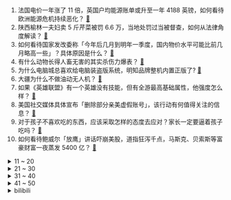 1. 法国电价一年涨了 11 倍，英国户均能源账单或升至一年 4188 英镑，如何看待欧洲能源危机持续恶化？ [:link:](https://www.zhihu.com/question/550261436)
2. 陕西榆林一夫妇卖 5 斤芹菜被罚 6.6 万，当地处罚过当被督查，如何从法律角度解读？ [:link:](https://www.zhihu.com/question/550270325)
3. 如何看待国家发改委称「今年后几月到明年一季度，国内物价水平可能比前几月略高一些」？具体原因是什么？ [:link:](https://www.zhihu.com/question/550128238)
4. 有什么动物长得人畜无害的其实杀伤力爆表？ [:link:](https://www.zhihu.com/question/310860753)
5. 为什么电脑城总喜欢给电脑装盗版系统，明知品牌整机内置正版了? [:link:](https://www.zhihu.com/question/526769152)
6. 大疆为什么不做油动无人机？ [:link:](https://www.zhihu.com/question/549907308)
7. 如果《英雄联盟》有一个英雄没有技能，但有全游最高基础属性，他强度怎么样？ [:link:](https://www.zhihu.com/question/538818349)
8. 美国社交媒体具体宣布「删除部分亲美虚假账号」，该行动有何值得关注的信息？ [:link:](https://www.zhihu.com/question/550268256)
9. 对于孩子不喜欢吃的东西，应该采取怎样的态度去应对？家长一定要逼着孩子吃吗？ [:link:](https://www.zhihu.com/question/547159026)
10. 如何看待鲍威尔「放鹰」讲话吓崩美股，道指狂泻千点，马斯克、贝索斯等富豪财富一夜蒸发 5400 亿？ [:link:](https://www.zhihu.com/question/550189721)
<details>
<summary>11 ~ 20</summary>

11. 江苏一女子吃霸王餐被拦下后踢打店员，父母赶来替其付款称女子有抑郁症。如何看待该女子的行为？ [:link:](https://www.zhihu.com/question/550123933)
12. 我的博士生已经半个月没主动联系我了，他是不是在科研？ [:link:](https://www.zhihu.com/question/549989731)
13. 山西多校以是否购买平板电脑为分班标准，如何看待这一分班方式？是否存在违法行为？ [:link:](https://www.zhihu.com/question/550249224)
14. 喜欢燃油车的操控感觉，又想要电动车平顺畅快的动力感受，有什么两全其美的解决方案吗？ [:link:](https://www.zhihu.com/question/549917815)
15. 大家身边极度聪明的人是什么样子？ [:link:](https://www.zhihu.com/question/26073846)
16. 如何评价《中国说唱巅峰对决》GAI 表演的《威远故事》? [:link:](https://www.zhihu.com/question/550249811)
17. 女朋友宣称能吃出河里野生鱼和池塘里鱼的味道差别，她是在骗我吗？ [:link:](https://www.zhihu.com/question/549961837)
18. 美国为什么不和日本搞氢能源车？却选择了和中国一样搞电车？ [:link:](https://www.zhihu.com/question/548330554)
19. 社会上有哪些你不知道的潜规则？ [:link:](https://www.zhihu.com/question/426984311)
20. 如何评价 BLACKPINK《pink venom》首舞台？ [:link:](https://www.zhihu.com/question/550275408)
</details>
<details>
<summary>21 ~ 30</summary>

21. 如何看待美国警告俄罗斯勿转移札波罗热核电厂电力？ [:link:](https://www.zhihu.com/question/550246544)
22. 世界末日到来时，你会做些什么？ [:link:](https://www.zhihu.com/question/543580459)
23. 你都读过哪些很有力量的文字？ [:link:](https://www.zhihu.com/question/549563682)
24. 如何看待米哈游miHoYo在即将于十二月举办线下创作节miYoSummer上提供的摊主权益？ [:link:](https://www.zhihu.com/question/550128934)
25. 如何看待「养儿防老」的观念？ [:link:](https://www.zhihu.com/question/20475432)
26. 8月27日的2022KPL夏季赛中，重庆狼队 4:3北京WB 晋级总决赛，如何评价这场比赛？ [:link:](https://www.zhihu.com/question/550293673)
27. 电视剧《苍兰诀》第 31-32 集拍得怎么样？哪些剧情点值得关注？ [:link:](https://www.zhihu.com/question/550283712)
28. 如何评价 twice 回归新曲《talk that talk》？ [:link:](https://www.zhihu.com/question/550075670)
29. 写文章没打标点符号是很严重的错误吗？ [:link:](https://www.zhihu.com/question/265818638)
30. 人真的会因为极度悲伤和绝望而一夜白头吗？ [:link:](https://www.zhihu.com/question/328049666)
</details>
<details>
<summary>31 ~ 40</summary>

31. 如何评价细田守的新作《龙与雀斑公主》？ [:link:](https://www.zhihu.com/question/463216452)
32. 有哪些是同一个人而颜值相差甚远的照片？ [:link:](https://www.zhihu.com/question/34401174)
33. 专家建议还房贷时间延至 40 年，你认为这能减轻买房负担吗？ [:link:](https://www.zhihu.com/question/550228805)
34. 我想问为什么现在玩dnf的人越来越少了，退游的人越来越多？ [:link:](https://www.zhihu.com/question/547290139)
35. 梅德韦杰夫列出俄使用核武的 4 大依据，哪些信息值得关注？ [:link:](https://www.zhihu.com/question/550241764)
36. 你的观点或成果多次被领导据为己有，你是该高兴，还是该担忧？ [:link:](https://www.zhihu.com/question/543007422)
37. Team Ninja 新作《卧龙：苍天陨落》公布中配实机预告，有哪些值得关注的地方？ [:link:](https://www.zhihu.com/question/550148648)
38. 如何看待库克称「苹果的长期目标是不必用地球上的任何资源来制造产品」？ [:link:](https://www.zhihu.com/question/550119471)
39. 贵州黄平事业单位招聘笔试出现断崖式分差，11 人因作弊被取消成绩，他们将面临哪些处罚？ [:link:](https://www.zhihu.com/question/550280622)
40. 「天价月饼」出新招，标价 499 元运费 600 元，发改委已出手整治，遏制高价月饼将带来哪些改变？ [:link:](https://www.zhihu.com/question/550203746)
</details>
<details>
<summary>41 ~ 50</summary>

41. 银保监会原则同意辽阳农商行、辽宁太子河村镇银行进入破产程序，这意味着什么？ [:link:](https://www.zhihu.com/question/550109534)
42. 俄专家称这不会是俄罗斯的最后一次扩军，如何理解这一观点？俄罗斯军队人数会持续增加吗？ [:link:](https://www.zhihu.com/question/550284111)
43. 青岛一小区内人工湖中发现多条外来物种鳄雀鳝，物业抽干湖水抓捕 ，鳄雀鳝对当地生态有哪些影响？ [:link:](https://www.zhihu.com/question/550274141)
44. 19 岁男子偷玛莎拉蒂从长沙开到九江，被判 10 年罚 5 万，如何从法律角度解读此判罚？ [:link:](https://www.zhihu.com/question/550226342)
45. 一种新水果诞生，中国科学家历时 15 年培养出「脆蜜」，是龙眼+荔枝的后代，这一成就具有哪些意义？ [:link:](https://www.zhihu.com/question/550203685)
46. 鄱阳湖干旱 40天 缩水 69%，政府拟投资 435 亿建 2331 个水利项目，现当地情况如何？ [:link:](https://www.zhihu.com/question/550276153)
47. 站在中国人的角度，如何评价大英博物馆？ [:link:](https://www.zhihu.com/question/55672553)
48. 考研拟录取，但是没有导师要我怎么办？ [:link:](https://www.zhihu.com/question/318595814)
49. 我想知道怎样才能适应孤独？ [:link:](https://www.zhihu.com/question/550051948)
50. 如何评价综艺《中国说唱巅峰对决》第十期？ [:link:](https://www.zhihu.com/question/550231239)
</details><details>
<summary>bilibili</summary>

1. MC让我泪流满面 [:link:](//www.bilibili.com/video/BV1jd4y197QN)
2. 【刘惜君 × 雾里】清冷声线诉无常，拨开迷雾见生息 [:link:](//www.bilibili.com/video/BV1KN4y1c7fW)
3. 一个县的小姐姐，她真的会噶我。 [:link:](//www.bilibili.com/video/BV1qd4y1d7po)
4. ⚡ 梗 王 但 爽 文 版  ⚡ [:link:](//www.bilibili.com/video/BV1WB4y147MU)
5. 【warma】来聊聊我的老家长沙【杂谈/第三期】 [:link:](//www.bilibili.com/video/BV1Tt4y1E7qz)
6. 《原神》过场动画-「花神之舞」 [:link:](//www.bilibili.com/video/BV13B4y1474S)
7. 正 规 合 法，哪都通 [:link:](//www.bilibili.com/video/BV1SB4y1V7M5)
8. 史上第一！400小时画完世界上所有软骨鱼（鲨鱼）图鉴！ [:link:](//www.bilibili.com/video/BV1MB4y157WM)
9. 【TF家族】TF少年进化论第六期——《陆》（舞台篇） [:link:](//www.bilibili.com/video/BV1sG4y1k7TJ)
10. 儿子非要在家长会上展示才艺.... [:link:](//www.bilibili.com/video/BV1SP41157fr)
<details>
<summary>11 ~ 20</summary>

11. 为什么要给卢旺达总统颁发门垫子？【神奇组织01】 [:link:](//www.bilibili.com/video/BV13W4y1t7pE)
12. 七年长跑，我求婚了，在鲸鱼的见证下 [:link:](//www.bilibili.com/video/BV1MU4y167Ci)
13. 1000块vs100万的小提琴！哪一个比较猛？！ [:link:](//www.bilibili.com/video/BV1nB4y1x7DN)
14. 军训快结束，给带伙露一手 [:link:](//www.bilibili.com/video/BV1Yg411r7gk)
15. “今 天，我 的 DNA 彻 底 崩 溃 了！” [:link:](//www.bilibili.com/video/BV1YW4y187mt)
16. 又 甘 又 刻，叮叮当当舞！ ❤️ 【咬人猫】 [:link:](//www.bilibili.com/video/BV19B4y1374d)
17. 从他违抗生命本能的那一刻起，就已不能称之为机械了 [:link:](//www.bilibili.com/video/BV1HB4y1475C)
18. 柠檬：首先 我没惹你们任何人 [:link:](//www.bilibili.com/video/BV1Wa411G7gv)
19. 须弥探索现状 [:link:](//www.bilibili.com/video/BV1Aa411o743)
20. 这  都  什  么  妖  魔  鬼  怪（十） [:link:](//www.bilibili.com/video/BV1vG41147Zp)
</details>
<details>
<summary>21 ~ 30</summary>

21. 猫德学院关于被遗弃猫咪的声明 [:link:](//www.bilibili.com/video/BV1aB4y1x77L)
22. 细思极恐... 拐卖妇女的各种套路： [:link:](//www.bilibili.com/video/BV1wG411t7uC)
23. 唐僧被我抓了，悟空也来不及救！ [:link:](//www.bilibili.com/video/BV1ag411r7Lp)
24. 7.6亿中国农民不需要被赞美 [:link:](//www.bilibili.com/video/BV1uV4y1W7Es)
25. 家里的贼 都被我穷哭了 [:link:](//www.bilibili.com/video/BV1XG4y1r7Ws)
26. 超级牛马（2） [:link:](//www.bilibili.com/video/BV1Xa41197ys)
27. 【原神】刻晴：我要当T0！当一个没人会看不起的T0！ [:link:](//www.bilibili.com/video/BV1vY4y1F79J)
28. 一口一个小猫咪 [:link:](//www.bilibili.com/video/BV1wV4y1W7dU)
29. 艺术有毒｜中国巨型机械艺术装置第一人肖将军 [:link:](//www.bilibili.com/video/BV1eW4y1878w)
30. “我不会错过你的！” [:link:](//www.bilibili.com/video/BV1kV4y1W7EB)
</details>
<details>
<summary>31 ~ 40</summary>

31. 【原神】3.0须弥大世界任务解谜/副本开启 合集（持续更新中） [:link:](//www.bilibili.com/video/BV1x14y1x7QX)
32. 【泠鸢×嘉然】合作单曲《我们快出发》元气上线（欢迎二创） [:link:](//www.bilibili.com/video/BV1Rd4y1d72K)
33. 即使默默无闻，即使没有掌声，即使是白干，但这就是热爱啊 [:link:](//www.bilibili.com/video/BV1hG41147WC)
34. 你那是去的理发店吗？那是创意广告大师！【慧小媛】 [:link:](//www.bilibili.com/video/BV1bW4y1t755)
35. 法律人的第一次变装视频 [:link:](//www.bilibili.com/video/BV1st4y1n7rC)
36. 崩坏3「纯真梦歌」线上音乐会 [:link:](//www.bilibili.com/video/BV1ad4y1d7Kk)
37. TWICE最新回归曲Talk that Talk MV+打歌舞台合集(更至220827) [:link:](//www.bilibili.com/video/BV1Xd4y1d7qJ)
38. 这是...我可以看的吗？！2022年10月新番导视！【泛式】 [:link:](//www.bilibili.com/video/BV1rW4y18743)
39. 【原神须弥草神瞳】(110已完结)散失的草神瞳全收集！分区域收集！贴心领跑防迷路！全网最贴心的须弥草神瞳攻略！ [:link:](//www.bilibili.com/video/BV1pa411G7p2)
40. 千万不要给孩子买长颈鹿 [:link:](//www.bilibili.com/video/BV1ag411D7Zy)
</details>
<details>
<summary>41 ~ 50</summary>

41. 还原《食神》，皇帝炒饭！猪猪良心出品！ [:link:](//www.bilibili.com/video/BV1EW4y187RF)
42. 《凤 凰 还 巢》 [:link:](//www.bilibili.com/video/BV1nG4y1r7Xi)
43. 中国绝技独竹漂，凭一根竹子在江面起舞，这个女生好厉害！ [:link:](//www.bilibili.com/video/BV1MN4y1c76o)
44. 不是我踢最后一脚晚上都睡不着 [:link:](//www.bilibili.com/video/BV1Ua411G7VL)
45. 顶着太阳在外画墙绘，我老婆心疼我，给我买了一双皮鞋。 [:link:](//www.bilibili.com/video/BV1wV4y1W7u1)
46. 当你有个笑点低的朋友！！！ [:link:](//www.bilibili.com/video/BV1gT411F7y4)
47. 等位200桌排队8小时，这样的火锅值不值得去吃【您赞我来排ep01-鸿姐老火锅】 [:link:](//www.bilibili.com/video/BV1Ae4y1Z7Rw)
48. 我居然算出了光头强砍了多少棵树 ？？【全网最细，不细抽我】 [:link:](//www.bilibili.com/video/BV1hP41157AE)
49. 冰镇水泥？居然这么好喝？ [:link:](//www.bilibili.com/video/BV1yG4y1r77N)
50. 《鱼香肉丝》一道让你无法拒绝的美味家常菜！ [:link:](//www.bilibili.com/video/BV1rd4y1A7vY)
</details>
<details>
<summary>51 ~ 60</summary>

51. 结婚了 结婚了 新郎就是我 [:link:](//www.bilibili.com/video/BV1fG4y1r75T)
52. 老师说我画的雷电将军很奇怪 [:link:](//www.bilibili.com/video/BV1yB4y1V7KT)
53. 帝国覆灭之夜，苏德战场最终决战：柏林会战【历史调研室】 [:link:](//www.bilibili.com/video/BV1Qd4y1d7px)
54. 自信就是允许自己被否定，那是你的批判，我无需认同 [:link:](//www.bilibili.com/video/BV1e14y1t7t1)
55. 有些许漫画感吗 [:link:](//www.bilibili.com/video/BV13d4y1d75Z)
56. 今天是我的生日 也是我向你求婚的日子 [:link:](//www.bilibili.com/video/BV1k14y1x7Ut)
57. 突如其来的专业，让人笑不活了！#非物质文化遗产 #搞笑 [:link:](//www.bilibili.com/video/BV1Tt4y1n7iB)
58. 秘密基地的秘密电影院茶几下面居然又挖出了一个隐藏空间？ [:link:](//www.bilibili.com/video/BV1UG41147Qh)
59. 那里本没有路，那里原也没有灯，却有微光筑起的“防火长城” [:link:](//www.bilibili.com/video/BV1yd4y1d7ss)
60. 尘环行动18 [:link:](//www.bilibili.com/video/BV1yP4115755)
</details>
<details>
<summary>61 ~ 70</summary>

61. 【emoji】抽 象 小 卖 部 吸 螺 篇 [:link:](//www.bilibili.com/video/BV1rg411r7BU)
62. 借只鸡回去拍视频 [:link:](//www.bilibili.com/video/BV1xU4y167AR)
63. 卧槽……我完全理解什么叫长相身高不匹配了！ [:link:](//www.bilibili.com/video/BV1VT411w7xv)
64. 一夜之间！700万人读了我高中毕业写给校草的诗！ [:link:](//www.bilibili.com/video/BV14a41197c9)
65. 如何快速入狱？ [:link:](//www.bilibili.com/video/BV1zG4y1r7Yf)
66. 整活！假装在家喝闷酒喝到呕吐…被女友当场撞见会怎样？！ [:link:](//www.bilibili.com/video/BV1eU4y167Gv)
67. 这螃蟹伤害咋这么高啊！一刀就秒了！！！ [:link:](//www.bilibili.com/video/BV1ZB4y1x7go)
68. 派大星软糖！居然被我还原出来了！ [:link:](//www.bilibili.com/video/BV1LV4y1W7h2)
69. 有必要把沙漠变成绿洲吗？是否所有的沙漠都不能人为干预呢？ [:link:](//www.bilibili.com/video/BV19N4y1F7ea)
70. 这才是中国的神仙！！ [:link:](//www.bilibili.com/video/BV1CG411V76Z)
</details>
<details>
<summary>71 ~ 80</summary>

71. 有求必应（花絮版 [:link:](//www.bilibili.com/video/BV1uT411F78a)
72. 20年前的世界级动画神作，【星际宝贝】大结局到底是什么？ [:link:](//www.bilibili.com/video/BV1CP41157LH)
73. 《 你 问 我 打 ！》 [:link:](//www.bilibili.com/video/BV13V4y1W7X6)
74. “以火灭火”？！海尔兄弟没有骗我！ [:link:](//www.bilibili.com/video/BV1VD4y167rS)
75. 【尘环行动18】摆完挂机 简单好抄（后续更新摆完挂机 挑战任务合集 持续更新中） [:link:](//www.bilibili.com/video/BV1Da411G74v)
76. 游戏黑洞 [:link:](//www.bilibili.com/video/BV1bB4y1z7Db)
77. 我 的 畜 生 朋 友 5 [:link:](//www.bilibili.com/video/BV1HT411w7Ye)
78. 【散人】国产恐怖《阴阳锅》 鸳鸯锅的诅咒（完结共6P） [:link:](//www.bilibili.com/video/BV1Gt4y1E7yU)
79. 狗头吧亲兄弟！999%拿一血！无限越塔禁术！【垃圾英雄拯救计划】 [:link:](//www.bilibili.com/video/BV1yN4y1F7gQ)
80. 哟？哪位同学照镜子呢？ [:link:](//www.bilibili.com/video/BV13B4y147jb)
</details>
<details>
<summary>81 ~ 90</summary>

81. 骗小孩钱有这么难吗？ [:link:](//www.bilibili.com/video/BV1md4y1d7Si)
82. 【22娘×33娘】白嫖使我快乐！ [:link:](//www.bilibili.com/video/BV1DP41157QV)
83. （3.0已完结）原神须弥失散的草神瞳，全收集攻略，贴心领跑不迷路！【璐璐咔】 [:link:](//www.bilibili.com/video/BV1nV4y1W7FE)
84. 教一岁多的儿子唱《孤勇者》，出门能对上暗号么？？ [:link:](//www.bilibili.com/video/BV14N4y1c76h)
85. 整个宿舍的爹留下的珍贵影像 [:link:](//www.bilibili.com/video/BV1Gt4y1n7sd)
86. 【原神】米哈游竟然夹带这么多私货!露出鸡脚被我发现了吧！ [:link:](//www.bilibili.com/video/BV15a411R7kq)
87. 请我的好友们来吃满汉全席！除了我自己大家都很满意！ [:link:](//www.bilibili.com/video/BV13t4y1E7tE)
88. 你们尽管吃！史莱姆那边我去解释！ [:link:](//www.bilibili.com/video/BV1NB4y147zb)
89. 你打了个喷嚏就会吹time了？？ [:link:](//www.bilibili.com/video/BV1a14y1t7Rw)
90. 这论文写的，可真像暑假总结啊 [:link:](//www.bilibili.com/video/BV1eB4y1z7BA)
</details>
<details>
<summary>91 ~ 100</summary>

91. 一口气看完【萌虎重生】，我堂堂猛虎竟被欺负成这样 [:link:](//www.bilibili.com/video/BV1qg411r7jP)
92. 我是秋名山车神这种事，还有人不知道吗....... [:link:](//www.bilibili.com/video/BV1jV4y1H7xd)
93. 人类究竟可以跑多快？？ [:link:](//www.bilibili.com/video/BV1K14y1x7nQ)
94. 带给你甜辣并存的pop呀！～( ´▽` )ﾉ [:link:](//www.bilibili.com/video/BV1YU4y1k7bg)
95. 【花小烙】人被突然吓到的那一刻身体里发生了？ [:link:](//www.bilibili.com/video/BV1wB4y1G7kd)
96. 芬兰家人被兰州牛肉面惊到目瞪口呆！干锅肥肠辣子鸡太惊艳，带侄儿侄女逛中国超市，啥都想买怎么办？！ [:link:](//www.bilibili.com/video/BV1vT411w74Q)
97. 流浪猫偷火腿肠成网红，每天几十万人看它狗狗祟祟 [:link:](//www.bilibili.com/video/BV1fd4y1R7FP)
98. 张天爱手撕徐开骋，娜扎极速补锤，剧情太阳间了（内含爆笑录音） [:link:](//www.bilibili.com/video/BV1zd4y1A7ms)
99. 刚开始画皮 有什么需要注意的？ [:link:](//www.bilibili.com/video/BV1YP41157Zu)
100. 原神3.0必看！高等元素论史上最强教程，草系反应全面解析 [:link:](//www.bilibili.com/video/BV1we4y1Z7Yv)
</details></details>
